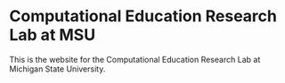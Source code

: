 # Computational Education Research Lab at MSU

This is the website for the Computational Education Research Lab at Michigan State University.
